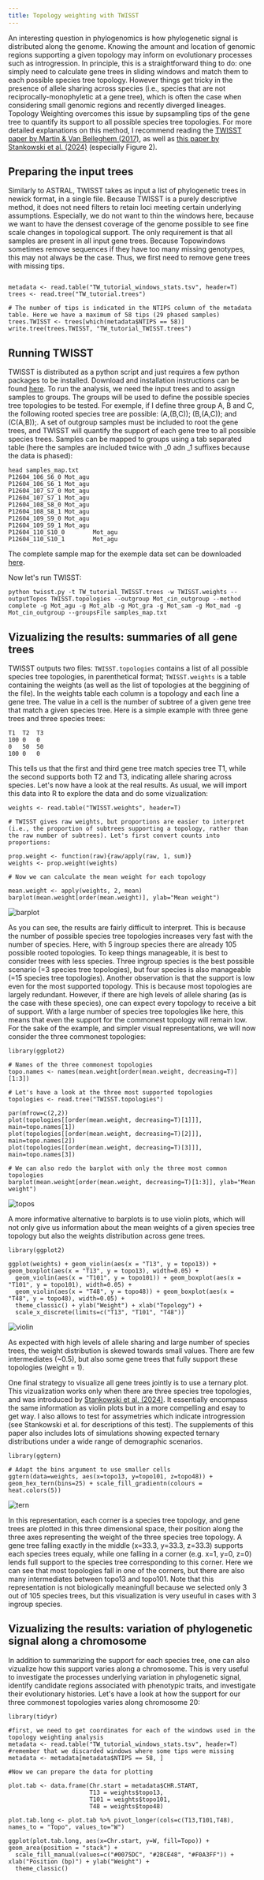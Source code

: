 ```yaml
---
title: Topology weighting with TWISST
---
```


An interesting question in phylogenomics is how phylogenetic signal is distributed along the genome. Knowing the amount and location of genomic regions supporting a given topology may inform on evolutionary processes such as introgression. In principle, this is a straightforward thing to do: one simply need to calculate gene trees in sliding windows and match them to each possible species tree topology. However things get tricky in the presence of allele sharing across species (i.e., species that are not reciprocally-monophyletic at a gene tree), which is often the case when considering small genomic regions and recently diverged lineages. Topology Weighting overcomes this issue by supsampling tips of the gene tree to quantify its support to all possible species tree topologies. For more detailed explanations on this method, I recommend reading the [TWISST paper by Martin & Van Belleghem (2017)](https://academic.oup.com/genetics/article/206/1/429/6064218), as well as [this paper by Stankowski et al. (2024)](https://www.science.org/doi/full/10.1126/science.adi2982) (especially Figure 2).

## Preparing the input trees

Similarly to ASTRAL, TWISST takes as input a list of phylogenetic trees in newick format, in a single file. Because TWISST is a purely descriptive method, it does not need filters to retain loci meeting certain underlying assumptions. Especially, we do not want to thin the windows here, because we want to have the densest coverage of the genome possible to see fine scale changes in topological support. The only requirement is that all samples are present in all input gene trees. Because Topowindows sometimes remove sequences if they have too many missing genotypes, this may not always be the case. Thus, we first need to remove gene trees with missing tips.

```R:

metadata <- read.table("TW_tutorial_windows_stats.tsv", header=T)
trees <- read.tree("TW_tutorial.trees")

# The number of tips is indicated in the NTIPS column of the metadata table. Here we have a maximum of 58 tips (29 phased samples)
trees.TWISST <- trees[which(metadata$NTIPS == 58)]
write.tree(trees.TWISST, "TW_tutorial_TWISST.trees")
```

## Running TWISST

TWISST is distributed as a python script and just requires a few python packages to be installed. Download and installation instructions can be found [here](https://github.com/simonhmartin/twisst).
To run the analysis, we need the input trees and to assign samples to groups. The groups will be used to define the possible species tree topologies to be tested. For exemple, if I define three group A, B and C, the following rooted species tree are possible: (A,(B,C)); (B,(A,C)); and (C(A,B));. A set of outgroup samples must be included to root the gene trees, and TWISST will quantify the support of each gene tree to all possible species trees. Samples can be mapped to groups using a tab separated table (here the samples are included twice with _0 adn _1 suffixes because the data is phased):

```bash:
head samples_map.txt
P12604_106_S6_0 Mot_agu
P12604_106_S6_1 Mot_agu
P12604_107_S7_0 Mot_agu
P12604_107_S7_1 Mot_agu
P12604_108_S8_0 Mot_agu
P12604_108_S8_1 Mot_agu
P12604_109_S9_0 Mot_agu
P12604_109_S9_1 Mot_agu
P12604_110_S10_0        Mot_agu
P12604_110_S10_1        Mot_agu
```
The complete sample map for the exemple data set can be downloaded [here](https://drive.google.com/file/d/1XUbxjjQfhvEqIsqSvVDafs0FhK2ylKVE/view?usp=sharing).

Now let's run TWISST:
```bash:
python twisst.py -t TW_tutorial_TWISST.trees -w TWISST.weights --outputTopos TWISST.topologies --outgroup Mot_cin_outgroup --method complete -g Mot_agu -g Mot_alb -g Mot_gra -g Mot_sam -g Mot_mad -g Mot_cin_outgroup --groupsFile samples_map.txt
```
## Vizualizing the results: summaries of all gene trees

TWISST outputs two files: `TWISST.topologies` contains a list of all possible species tree topologies, in parenthetical format; `TWISST.weights` is a table containing the weights (as well as the list of topologies at the beggining of the file). In the weights table each column is a topology and each line a gene tree. The value in a cell is the number of subtree of a given gene tree that match a given species tree. Here is a simple example with three gene trees and three species trees:
```bash:
T1  T2  T3
100 0   0
0   50  50
100 0   0
```
This tells us that the first and third gene tree match species tree T1, while the second supports both T2 and T3, indicating allele sharing across species.
Let's now have a look at the real results. As usual, we will import this data into R to explore the data and do some vizualization:

```R:
weights <- read.table("TWISST.weights", header=T)

# TWISST gives raw weights, but proportions are easier to interpret (i.e., the proportion of subtrees supporting a topology, rather than the raw number of subtrees). Let's first convert counts into proportions:

prop.weight <- function(raw){raw/apply(raw, 1, sum)}
weights <- prop.weight(weights)

# Now we can calculate the mean weight for each topology

mean.weight <- apply(weights, 2, mean)
barplot(mean.weight[order(mean.weight)], ylab="Mean weight")
```
![barplot](/Genome-Wide-Phylogenies.github.io/assets/Mean_weight_barplot.png)

As you can see, the results are fairly difficult to interpret. This is because the number of possible species tree topologies increases very fast with the number of species. Here, with 5 ingroup species there are already 105 possible rooted topologies. To keep things manageable, it is best to consider trees with less species. Three ingroup species is the best possible scenario (=3 species tree topologies), but four species is also manageable (=15 species tree topologies). Another observation is that the support is low even for the most supported topology. This is because most topologies are largely redundant. However, if there are high levels of allele sharing (as is the case with these species), one can expect every topology to receive a bit of support. With a large number of species tree topologies like here, this means that even the support for the commonest topology will remain low.
For the sake of the example, and simpler visual representations, we will now consider the three commonest topologies:

```R:
library(ggplot2)

# Names of the three commonest topologies
topo.names <- names(mean.weight[order(mean.weight, decreasing=T)][1:3])

# Let's have a look at the three most supported topologies
topologies <- read.tree("TWISST.topologies")

par(mfrow=c(2,2))
plot(topologies[[order(mean.weight, decreasing=T)[1]]], main=topo.names[1])
plot(topologies[[order(mean.weight, decreasing=T)[2]]], main=topo.names[2])   
plot(topologies[[order(mean.weight, decreasing=T)[3]]], main=topo.names[3])

# We can also redo the barplot with only the three most common topologies
barplot(mean.weight[order(mean.weight, decreasing=T)[1:3]], ylab="Mean weight")
```
![topos](/Genome-Wide-Phylogenies.github.io/assets/Plot_3_commonest_topos.png)

A more informative alternative to barplots is to use violin plots, which will not only give us information about the mean weights of a given species tree topology but also the weights distribution across gene trees.

```R:
library(ggplot2)

ggplot(weights) + geom_violin(aes(x = "T13", y = topo13)) + geom_boxplot(aes(x = "T13", y = topo13), width=0.05) +
  geom_violin(aes(x = "T101", y = topo101)) + geom_boxplot(aes(x = "T101", y = topo101), width=0.05) +
  geom_violin(aes(x = "T48", y = topo48)) + geom_boxplot(aes(x = "T48", y = topo48), width=0.05) +
  theme_classic() + ylab("Weight") + xlab("Topology") +
  scale_x_discrete(limits=c("T13", "T101", "T48"))
```
![violin](/Genome-Wide-Phylogenies.github.io/assets/Violin_plots_TW.png)

As expected with high levels of allele sharing and large number of species trees, the weight distribution is skewed towards small values. There are few intermediates (~0.5), but also some gene trees that fully support these topologies (weight = 1).

One final strategy to visualize all gene trees jointly is to use a ternary plot. This vizualization works only when there are three species tree topologies, and was introduced by [Stankowski et al. (2024)](https://www.science.org/doi/full/10.1126/science.adi2982). It essentially encompass the same information as violin plots but in a more compelling and esay to get way. I also allows to test for assymetries which indicate introgression (see Stankowski et al. for descriptions of this test). The supplements of this paper also includes lots of simulations showing expected ternary distributions under a wide range of demographic scenarios.

```R:
library(ggtern)

# Adapt the bins argument to use smaller cells
ggtern(data=weights, aes(x=topo13, y=topo101, z=topo48)) + geom_hex_tern(bins=25) + scale_fill_gradientn(colours = heat.colors(5))
```
![tern](/Genome-Wide-Phylogenies.github.io/assets/Ternary_distrib.png)

In this representation, each corner is a species tree topology, and gene trees are plotted in this three dimensional space, their position along the three axes representing the weight of the three species tree topology. A gene tree falling exactly in the middle (x=33.3, y=33.3, z=33.3) supports each species trees equaly, while one falling in a corner (e.g. x=1, y=0, z=0) lends full support to the species tree corresponding to this corner. Here we can see that most topologies fall in one of the corners, but there are also many intermediates between topo13 and topo101. Note that this representation is not biologically meaningfull because we selected only 3 out of 105 species trees, but this visualization is very useuful in cases with 3 ingroup species.

## Vizualizing the results: variation of phylogenetic signal along a chromosome

In addition to summarizing the support for each species tree, one can also vizualize how this support varies along a chromosome. This is very useful to investigate the processes underlying variation in phylogenetic signal, identify candidate regions associated with phenotypic traits, and investigate their evolutionary histories. Let's have a look at how the support for our three commonest topologies varies along chromosome 20:

```R:
library(tidyr)

#first, we need to get coordinates for each of the windows used in the topology weighting analysis
metadata <- read.table("TW_tutorial_windows_stats.tsv", header=T)
#remember that we discarded windows where some tips were missing
metadata <- metadata[metadata$NTIPS == 58, ]

#Now we can prepare the data for plotting

plot.tab <- data.frame(Chr.start = metadata$CHR.START,
                       T13 = weights$topo13,
                       T101 = weights$topo101,
                       T48 = weights$topo48)

plot.tab.long <- plot.tab %>% pivot_longer(cols=c(T13,T101,T48), names_to = "Topo", values_to="W")

ggplot(plot.tab.long, aes(x=Chr.start, y=W, fill=Topo)) + geom_area(position = "stack") +
  scale_fill_manual(values=c("#0075DC", "#2BCE48", "#F0A3FF")) + xlab("Position (bp)") + ylab("Weight") + 
  theme_classic()
```

